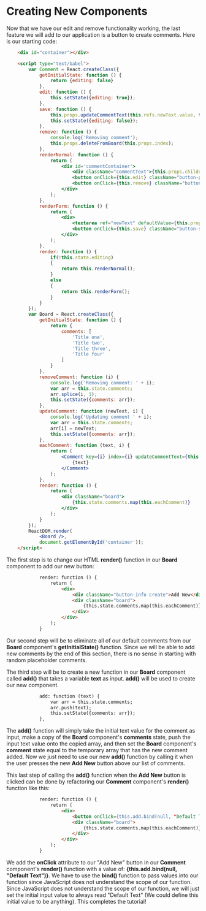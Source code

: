 # Creating New Components

Now that we have our edit and remove functionality working, the last feature we will add to our application is a button to create comments. Here is our starting code:

```html
    <div id="container"></div>

    <script type="text/babel">
        var Comment = React.createClass({
            getInitialState: function () {
                return {editing: false}
            },
            edit: function () {
                this.setState({editing: true});
            },
            save: function () {
                this.props.updateCommentText(this.refs.newText.value, this.props.index);
                this.setState({editing: false});
            },
            remove: function () {
                console.log('Removing comment');
                this.props.deleteFromBoard(this.props.index);
            },
            renderNormal: function () {
                return (
                    <div id='commentContainer'>
                        <div className="commentText">{this.props.children}</div>
                        <button onClick={this.edit} className="button-primary">Edit</button>
                        <button onClick={this.remove} className="button-danger">Remove</button>
                    </div>
                );
            },
            renderForm: function () {
                return (
                    <div>
                        <textarea ref="newText" defaultValue={this.props.children}></textarea>
                        <button onClick={this.save} className="button-success">Save</button>
                    </div>
                );
            },
            render: function () {
                if(!this.state.editing)
                {
                    return this.renderNormal();
                }
                else
                {
                    return this.renderForm();
                }
            }
        });
        var Board = React.createClass({
            getInitialState: function () {
                return {
                    comments: [
                        'Title one',
                        'Title two',
                        'Title three',
                        'Title four'
                    ]
                }
            },
            removeComment: function (i) {
                console.log('Removing comment: ' + i);
                var arr = this.state.comments;
                arr.splice(i, 1);
                this.setState({comments: arr});
            },
            updateComment: function (newText, i) {
                console.log('Updating comment ' + i);
                var arr = this.state.comments;
                arr[i] = newText;
                this.setState({comments: arr});
            },
            eachComment: function (text, i) {
                return (
                    <Comment key={i} index={i} updateCommentText={this.updateComment} deleteFromBoard={this.removeComment}>
                        {text}
                    </Comment>
                );
            },
            render: function () {
                return (
                    <div className="board">
                        {this.state.comments.map(this.eachComment)}
                    </div>
                );
            }
        });
        ReactDOM.render(
            <Board />,
            document.getElementById('container'));
    </script>
```

The first step is to change our HTML **render()** function in our **Board** component to add our new button:

```html
            render: function () {
                return (
                    <div>
                        <div className="button-info create">Add New</div>
                        <div className="board">
                            {this.state.comments.map(this.eachComment)}
                        </div>
                    </div>
                );
            }
```

Our second step will be to eliminate all of our default comments from our **Board** component's **getInitialState()** function. Since we will be able to add new comments by the end of this section, there is no sense in starting with random placeholder comments.

The third step will be to create a new function in our **Board** component called **add()** that takes a variable **text** as input. **add()** will be used to create our new component.

```html
            add: function (text) {
                var arr = this.state.comments;
                arr.push(text);
                this.setState({comments: arr});
            },
```

The **add()** function will simply take the initial text value for the comment as input, make a copy of the **Board** component's **comments** state, push the input text value onto the copied array, and then set the **Board** component's **comment** state equal to the temporary array that has the new comment added. Now we just need to use our new **add()** function by calling it when the user presses the new **Add New** button above our list of comments.

This last step of calling the **add()** function when the **Add New** button is clicked can be done by refactoring our **Comment** component's **render()** function like this:

```html
            render: function () {
                return (
                    <div>
                        <button onClick={this.add.bind(null, "Default Text")} className="button-info create">Add New</button>
                        <div className="board">
                            {this.state.comments.map(this.eachComment)}
                        </div>
                    </div>
                );
            }
```

We add the **onClick** attribute to our "Add New" button in our **Comment** component's **render()** function with a value of: **{this.add.bind(null, "Default Text")}**. We have to use the **bind()** function to pass values into our function since JavaScript does not understand the scope of our function. Since JavaScript does not understand the scope of our function, we will just set the initial input value to always read "Default Text" (We could define this initial value to be anything). This completes the tutorial!
